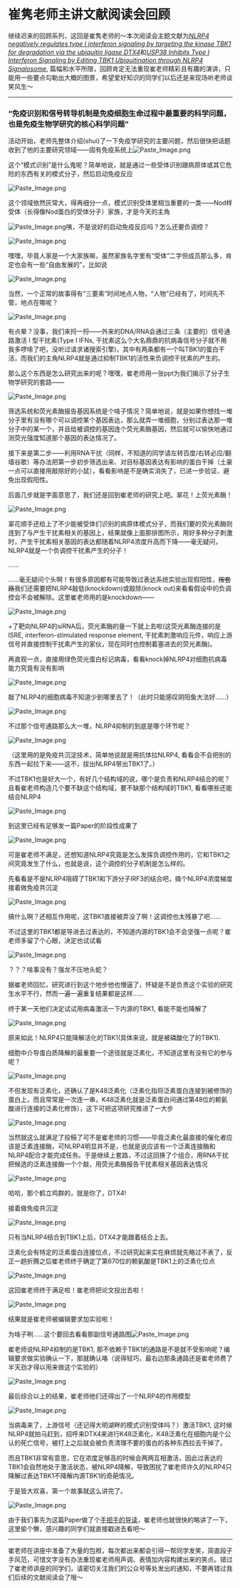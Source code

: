 # 崔隽老师主讲文献阅读会回顾

继续迟来的回顾系列，这回是崔隽老师的～本次阅读会主题文献为[*NLRP4 negatively regulates type I interferon signaling by targeting the kinase TBK1 for degradation via the ubiquitin ligase DTX4*](http://dx.doi.org/10.1038/ni.2239)和[*USP38 Inhibits Type I Interferon Signaling by Editing TBK1 Ubiquitination through NLRP4 Signalosome*](http://dx.doi.org/10.1016/j.molcel.2016.08.029), 篇幅和水平所限，回顾肯定无法重现崔老师精彩且有趣的演讲，只能用一些要点勾勒出大概的图景，希望爱好知识的同学们以后还是来现场听老师谈笑风生～

---

### “免疫识别和信号转导机制是免疫细胞生命过程中最重要的科学问题，也是免疫生物学研究的核心科学问题”

活动开始，老师先整体介绍(shui)了一下免疫学研究的主要问题，然后很快把话题收到了他的主要研究领域——固有免疫系统上![Paste_Image.png](http://upload-images.jianshu.io/upload_images/3072722-5947b2ac61ab975d.png?imageMogr2/auto-orient/strip%7CimageView2/2/w/1240)

这个“模式识别”是什么鬼呢？简单地说，就是通过一些受体识别跟病原体或其它危险的东西有关的模式分子，然后启动免疫反应

![Paste_Image.png](http://upload-images.jianshu.io/upload_images/3072722-5d25cc7871e0814d.png?imageMogr2/auto-orient/strip%7CimageView2/2/w/1240)

这个领域依然灰常大，得再细分一点，模式识别受体里相当重要的一类——Nod样受体（长得像Nod蛋白的受体分子）家族，才是今天的主角

![Paste_Image.png](http://upload-images.jianshu.io/upload_images/3072722-4c699e075406bfd4.png?imageMogr2/auto-orient/strip%7CimageView2/2/w/1240)咦，不是说好的启动免疫反应吗？怎么还要负调控？

![Paste_Image.png](http://upload-images.jianshu.io/upload_images/3072722-5e22a848243d17bc.png?imageMogr2/auto-orient/strip%7CimageView2/2/w/1240)



嘿嘿，毕竟人家是一个大家族嘛，虽然家族名字里有“受体”二字但成员那么多，肯定也会有一些“自由发展的”，比如说

![Paste_Image.png](http://upload-images.jianshu.io/upload_images/3072722-71fb022aed1dec08.png?imageMogr2/auto-orient/strip%7CimageView2/2/w/1240)

当然，一个正常的故事得有“三要素”时间地点人物，“人物”已经有了，时间先不管，地点在哪呢？

![Paste_Image.png](http://upload-images.jianshu.io/upload_images/3072722-bff83800c4b553dd.png?imageMogr2/auto-orient/strip%7CimageView2/2/w/1240)

有点晕？没事，我们来捋一捋——外来的DNA/RNA会通过三条（主要的）信号通路激活 I 型干扰素(Type I IFNs, 干扰素这么个大名鼎鼎的抗病毒信号分子就不用我多啰嗦了吧，没听过请求诸搜索引擎)，其中有两条都有一个叫TBK1的蛋白干活，而我们的主角NLRP4就是通过抑制TBK1的活性来负调控干扰素的产生的。

那么这个东西是怎么研究出来的呢？嘿嘿，崔老师用一张ppt为我们揭示了分子生物学研究的套路——

![Paste_Image.png](http://upload-images.jianshu.io/upload_images/3072722-015578ce4af3ed9e.png?imageMogr2/auto-orient/strip%7CimageView2/2/w/1240)

筛选系统和荧光素酶报告基因系统是个啥子情况？简单地说，就是如果你想找一堆分子里有没有哪个可以调控某个基因表达，那么就弄一堆细胞，分别过表达那一堆分子中的某一个，并且给被调控的基因连个荧光素酶基因，然后就可以愉快地通过测荧光强度知道那个基因的表达情况了。

接下来是第二步——利用RNA干扰（同样，不知道的同学请左转百度/右转必应/翻墙谷歌）等办法把第一步初步筛选出来、对目标基因表达有影响的蛋白干掉（土豪一点可以直接用敲除好的小鼠），看看影响是不是确实消失了，已进一步验证、避免出现假阳性。

后面几步就是字面意思了，我们还是回到崔老师的研究上吧。翠花！上荧光素酶！

![Paste_Image.png](http://upload-images.jianshu.io/upload_images/3072722-31e1c2429ff4b137.png?imageMogr2/auto-orient/strip%7CimageView2/2/w/1240)

翠花顺手还给上了不少能被受体们识别的病原体模式分子，而我们要的荧光素酶则连到了与产生干扰素相关的基因上，结果就像上面那排图所示，用好多种分子刺激时，产生干扰素相关基因的表达都随着NLRP4浓度升高而下降——毫无疑问，NLRP4就是一个负调控干扰素产生的分子！

……

……毫无疑问个头啊！有很多原因都有可能导致过表达系统实验出现假阳性，~~按套路~~我们还需要把NLRP4敲低(knockdown)或敲除(knock out)来看看假设中的负调控会不会被解除。这里崔老师用的是knockdown——

![Paste_Image.png](http://upload-images.jianshu.io/upload_images/3072722-14d54e2011f9b0d9.png?imageMogr2/auto-orient/strip%7CimageView2/2/w/1240)

+了靶向NLRP4的siRNA后，荧光素酶的量一下就上去啦(这荧光素酶连接的是ISRE, interferon-stimulated response element, 干扰素刺激响应元件，响应上游信号并直接控制干扰素产生的家伙，现在同时也控制着塞进去的荧光素酶)。

再直观一点，直接用绿色荧光蛋白标记病毒，看看knock掉NLRP4对细胞抗病毒能力究竟有没有影响

![Paste_Image.png](http://upload-images.jianshu.io/upload_images/3072722-0a0073e102cb9fe9.png?imageMogr2/auto-orient/strip%7CimageView2/2/w/1240)

敲了NLRP4的细胞病毒不知道少到哪里去了！（此时只能感叹阴阳鱼大法好……）

![Paste_Image.png](http://upload-images.jianshu.io/upload_images/3072722-5e22a848243d17bc.png?imageMogr2/auto-orient/strip%7CimageView2/2/w/1240)

不过那个信号通路那么大一堆，NLRP4抑制的到底是哪个环节呢？

![Paste_Image.png](http://upload-images.jianshu.io/upload_images/3072722-786231974fbcf03b.png?imageMogr2/auto-orient/strip%7CimageView2/2/w/1240)

（这里用的是免疫共沉淀技术，简单地说就是用抗体拉NLRP4, 看看会不会把别的东西一起拉下来——这不，拔出NLRP4带出TBK1了。）

不过TBK1也是好大一个，有好几个结构域的说，哪个是负责和NLRP4结合的呢？且看崔老师构造几个要不缺这个结构域，要不缺那个结构域的TBK1, 看看哪些还能结合NLRP4

![Paste_Image.png](http://upload-images.jianshu.io/upload_images/3072722-7d48440f6b3c64cc.png?imageMogr2/auto-orient/strip%7CimageView2/2/w/1240)

到这里已经有足够发一篇Paper的阶段性成果了

![Paste_Image.png](http://upload-images.jianshu.io/upload_images/3072722-9913553c7c9b384e.png?imageMogr2/auto-orient/strip%7CimageView2/2/w/1240)

可是崔老师不满足，还想知道NLRP4究竟是怎么发挥负调控作用的，它和TBK1之间究竟发生了什么，也就是说，这个调控的分子机制是怎么样的。

先看看是不是NLRP4阻碍了TBK1和下游分子IRF3的结合吧，搞个NLRP4浓度梯度接着做免疫共沉淀

![Paste_Image.png](http://upload-images.jianshu.io/upload_images/3072722-b10d887419b8cf49.png?imageMogr2/auto-orient/strip%7CimageView2/2/w/1240)

搞什么啊？还相互作用呢，这TBK1直接被弄没了啊！这调控也太残暴了吧……

不过这里的TBK1都是导进去过表达的，不知道内源的TBK1会不会坚强一点呢？崔老师多留了个心眼，决定也试试看

![Paste_Image.png](http://upload-images.jianshu.io/upload_images/3072722-2da6e39eeb79803a.png?imageMogr2/auto-orient/strip%7CimageView2/2/w/1240)

？？？啥事没有？强龙不压地头蛇？

据崔老师回忆，研究进行到这个地步他也懵逼了，怀疑是不是负责这个实验的研究生水平不行，然而一遍一遍重复结果都是这样……

终于某一天他们决定试试用病毒激活一下内源的TBK1, 看能不能也降解了

![Paste_Image.png](http://upload-images.jianshu.io/upload_images/3072722-eaf91391d1486db0.png?imageMogr2/auto-orient/strip%7CimageView2/2/w/1240)

原来如此！NLRP4只能降解活化的TBK1(具体来说，就是被磷酸化了的TBK1).

细胞中介导蛋白质降解的最重要一个途径就是泛素化，不知道这里有没有它的参与呢？

![Paste_Image.png](http://upload-images.jianshu.io/upload_images/3072722-a88f4d131861c340.png?imageMogr2/auto-orient/strip%7CimageView2/2/w/1240)

不但发现有泛素化，还确认了是K48泛素化（泛素化指将泛素蛋白连接到被修饰的蛋白上，而且常常是一次连一串，K48泛素化就是泛素蛋白间通过第48位的赖氨酸进行连接的泛素化修饰），这下可把这项研究推进了一大步

![Paste_Image.png](http://upload-images.jianshu.io/upload_images/3072722-3f681409721b060e.png?imageMogr2/auto-orient/strip%7CimageView2/2/w/1240)

当然就这么就满足了投稿了可不是崔老师的习惯——毕竟泛素化最直接的催化者应该是泛素连接酶，可NLRP4明显并不是，也就是说应该有一个泛素连接酶和NLRP4配合才能完成任务。于是继续上套路，不过这回换了个组合，用RNA干扰把候选的泛素连接酶一个个敲，用荧光素酶报告干扰素相关基因表达情况

![Paste_Image.png](http://upload-images.jianshu.io/upload_images/3072722-64b5aa38597840db.png?imageMogr2/auto-orient/strip%7CimageView2/2/w/1240)

哈哈，那个鹤立鸡群的，就是你了，DTX4!

接着做免疫共沉淀

![Paste_Image.png](http://upload-images.jianshu.io/upload_images/3072722-aaaf7d5129b4780b.png?imageMogr2/auto-orient/strip%7CimageView2/2/w/1240)

只有当NLRP4结合到TBK1上后，DTX4才能跟着结合上去。

泛素化会有特定的泛素蛋白连接位点，不过研究起来实在麻烦就先略过不表了，反正一趟折腾之后崔老师终于确定了第670位的赖氨酸是TBK1上的泛素化位点

![Paste_Image.png](http://upload-images.jianshu.io/upload_images/3072722-f2dd936a54299f5e.png?imageMogr2/auto-orient/strip%7CimageView2/2/w/1240)

这回崔老师终于满足啦！崔老师把论文投出去啦！

![Paste_Image.png](http://upload-images.jianshu.io/upload_images/3072722-6832f02cd91773e8.png?imageMogr2/auto-orient/strip%7CimageView2/2/w/1240)

结果就是崔老师被编辑要求加实验啦！

为啥子咧……这个要回去看看那副信号通路图![Paste_Image.png](http://upload-images.jianshu.io/upload_images/3072722-9170111dc75904ba.png?imageMogr2/auto-orient/strip%7CimageView2/2/w/1240)

崔老师说NLRP4抑制的是TBK1, 那不依赖于TBK1的通路是不是就不受影响呢？编辑要求做实验确认一下，那就确认咯（说得轻巧，最右边那条通路还是崔老师费了半天劲才得以用来做这个实验的）

![Paste_Image.png](http://upload-images.jianshu.io/upload_images/3072722-ffcfc5b9eeac5801.png?imageMogr2/auto-orient/strip%7CimageView2/2/w/1240)

最后综合以上的结果，崔老师他们还得出了一个NLRP4的作用模型

![Paste_Image.png](http://upload-images.jianshu.io/upload_images/3072722-8a50caac19150ef4.png?imageMogr2/auto-orient/strip%7CimageView2/2/w/1240)

当病毒来了，上游信号（还记得大明湖畔的模式识别受体吗？）激活TBK1, 这时候NLRP4就拍马赶到，招呼来DTX4来进行K48泛素化，K48泛素化在细胞内是个公认的死亡信号，被打上之后就会被负责清理不要的蛋白的各种东西拉去干掉了。

而且TBK1非常有意思，它在浓度足够高的时候会两两互相激活，因此过表达的TBK1会自然地处于激活状态，被NLRP4降解，导致困扰了崔老师许久的NLRP4只降解过表达TBK1不降解内源TBK1的奇葩情况。

于是皆大欢喜，第一个故事就这么讲完了。

![Paste_Image.png](http://upload-images.jianshu.io/upload_images/3072722-aba22e2fc02e52a2.png?imageMogr2/auto-orient/strip%7CimageView2/2/w/1240)

由于我们事先为这篇Paper做了个[手把手的导读](http://www.jianshu.com/p/d44e4597ba27)，崔老师也就很快的略讲了一下，这里偷个懒，感兴趣的同学们就直接戳进去看吧～

---

崔老师在讲座中准备了大量的包袱，每次都出来都会引得一帮同学发笑，简直段子手风范，可惜文字没有办法重现崔老师用声调、表情加内容构建出来的笑点。错过了崔老师讲座的同学们，请密切关注我们的公众号等处发出的通知，不要再错过我们后续的文献阅读会了哦～